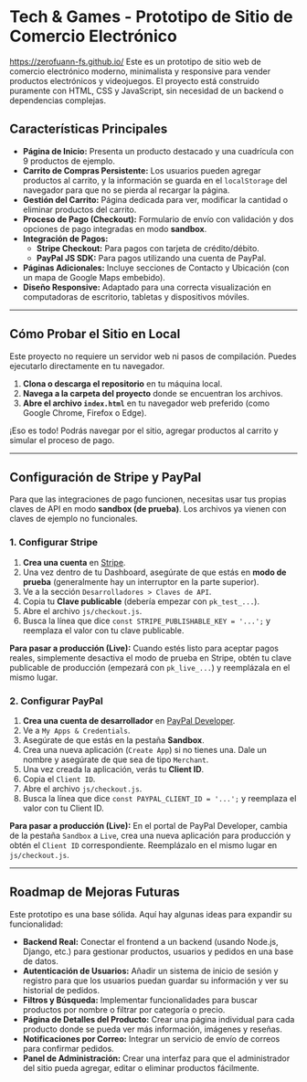 # Tech & Games - Prototipo de Sitio de Comercio Electrónico
https://zerofuann-fs.github.io/
Este es un prototipo de sitio web de comercio electrónico moderno, minimalista y responsive para vender productos electrónicos y videojuegos. El proyecto está construido puramente con HTML, CSS y JavaScript, sin necesidad de un backend o dependencias complejas.

## Características Principales

- **Página de Inicio:** Presenta un producto destacado y una cuadrícula con 9 productos de ejemplo.
- **Carrito de Compras Persistente:** Los usuarios pueden agregar productos al carrito, y la información se guarda en el `localStorage` del navegador para que no se pierda al recargar la página.
- **Gestión del Carrito:** Página dedicada para ver, modificar la cantidad o eliminar productos del carrito.
- **Proceso de Pago (Checkout):** Formulario de envío con validación y dos opciones de pago integradas en modo **sandbox**.
- **Integración de Pagos:**
    - **Stripe Checkout:** Para pagos con tarjeta de crédito/débito.
    - **PayPal JS SDK:** Para pagos utilizando una cuenta de PayPal.
- **Páginas Adicionales:** Incluye secciones de Contacto y Ubicación (con un mapa de Google Maps embebido).
- **Diseño Responsive:** Adaptado para una correcta visualización en computadoras de escritorio, tabletas y dispositivos móviles.

---

## Cómo Probar el Sitio en Local

Este proyecto no requiere un servidor web ni pasos de compilación. Puedes ejecutarlo directamente en tu navegador.

1.  **Clona o descarga el repositorio** en tu máquina local.
2.  **Navega a la carpeta del proyecto** donde se encuentran los archivos.
3.  **Abre el archivo `index.html`** en tu navegador web preferido (como Google Chrome, Firefox o Edge).

¡Eso es todo! Podrás navegar por el sitio, agregar productos al carrito y simular el proceso de pago.

---

## Configuración de Stripe y PayPal

Para que las integraciones de pago funcionen, necesitas usar tus propias claves de API en modo **sandbox (de prueba)**. Los archivos ya vienen con claves de ejemplo no funcionales.

### 1. Configurar Stripe

1.  **Crea una cuenta** en [Stripe](https://dashboard.stripe.com/register).
2.  Una vez dentro de tu Dashboard, asegúrate de que estás en **modo de prueba** (generalmente hay un interruptor en la parte superior).
3.  Ve a la sección `Desarrolladores > Claves de API`.
4.  Copia tu **Clave publicable** (debería empezar con `pk_test_...`).
5.  Abre el archivo `js/checkout.js`.
6.  Busca la línea que dice `const STRIPE_PUBLISHABLE_KEY = '...';` y reemplaza el valor con tu clave publicable.

**Para pasar a producción (Live):** Cuando estés listo para aceptar pagos reales, simplemente desactiva el modo de prueba en Stripe, obtén tu clave publicable de producción (empezará con `pk_live_...`) y reemplázala en el mismo lugar.

### 2. Configurar PayPal

1.  **Crea una cuenta de desarrollador** en [PayPal Developer](https://developer.paypal.com/home/).
2.  Ve a `My Apps & Credentials`.
3.  Asegúrate de que estás en la pestaña **Sandbox**.
4.  Crea una nueva aplicación (`Create App`) si no tienes una. Dale un nombre y asegúrate de que sea de tipo `Merchant`.
5.  Una vez creada la aplicación, verás tu **Client ID**.
6.  Copia el `Client ID`.
7.  Abre el archivo `js/checkout.js`.
8.  Busca la línea que dice `const PAYPAL_CLIENT_ID = '...';` y reemplaza el valor con tu Client ID.

**Para pasar a producción (Live):** En el portal de PayPal Developer, cambia de la pestaña `Sandbox` a `Live`, crea una nueva aplicación para producción y obtén el `Client ID` correspondiente. Reemplázalo en el mismo lugar en `js/checkout.js`.

---

## Roadmap de Mejoras Futuras

Este prototipo es una base sólida. Aquí hay algunas ideas para expandir su funcionalidad:

- **Backend Real:** Conectar el frontend a un backend (usando Node.js, Django, etc.) para gestionar productos, usuarios y pedidos en una base de datos.
- **Autenticación de Usuarios:** Añadir un sistema de inicio de sesión y registro para que los usuarios puedan guardar su información y ver su historial de pedidos.
- **Filtros y Búsqueda:** Implementar funcionalidades para buscar productos por nombre o filtrar por categoría o precio.
- **Página de Detalles del Producto:** Crear una página individual para cada producto donde se pueda ver más información, imágenes y reseñas.
- **Notificaciones por Correo:** Integrar un servicio de envío de correos para confirmar pedidos.
- **Panel de Administración:** Crear una interfaz para que el administrador del sitio pueda agregar, editar o eliminar productos fácilmente.
